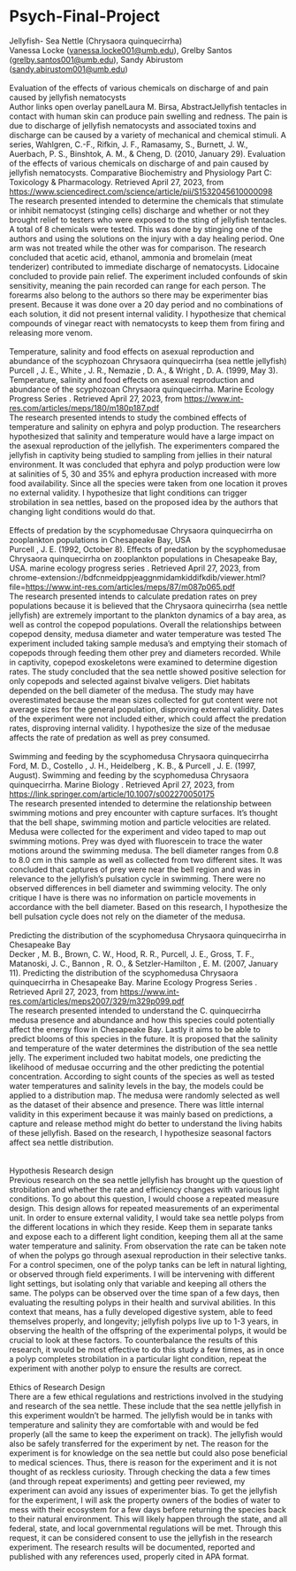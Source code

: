 # Psych-Final-Project
Jellyfish- Sea Nettle (Chrysaora quinquecirrha)
<br />
Vanessa Locke (vanessa.locke001@umb.edu), Grelby Santos (grelby.santos001@umb.edu), Sandy Abirustom (sandy.abirustom001@umb.edu)
<br />
<br />
Evaluation of the effects of various chemicals on discharge of and pain caused by jellyfish nematocysts
<br />
Author links open overlay panelLaura M. Birsa, AbstractJellyfish tentacles in contact with human skin can produce pain swelling and redness. The pain is due to discharge of jellyfish nematocysts and associated toxins and discharge can be caused by a variety of mechanical and chemical stimuli. A series, Wahlgren, C.-F., Rifkin, J. F., Ramasamy, S., Burnett, J. W., Auerbach, P. S., Binshtok, A. M., & Cheng, D. (2010, January 29). Evaluation of the effects of various chemicals on discharge of and pain caused by jellyfish nematocysts. Comparative Biochemistry and Physiology Part C: Toxicology & Pharmacology. Retrieved April 27, 2023, from https://www.sciencedirect.com/science/article/pii/S1532045610000098 
<br />
The research presented intended to determine the chemicals that stimulate or inhibit nematocyst (stinging cells) discharge and whether or not they brought relief to testers who were exposed to the sting of jellyfish tentacles. A total of 8 chemicals were tested. This was done by stinging one of the authors and using the solutions on the injury with a day healing period. One arm was not treated while the other was for comparison. The research concluded that acetic acid, ethanol, ammonia and bromelain (meat tenderizer) contributed to immediate discharge of nematocysts. Lidocaine concluded to provide pain relief. The experiment included confounds of skin sensitivity, meaning the pain recorded can range for each person. The forearms also belong to the authors so there may be experimenter bias present. Because it was done over a 20 day period and no combinations of each solution, it did not present internal validity. I hypothesize that chemical compounds of vinegar react with nematocysts to keep them from firing and releasing more venom. 
<br />
<br />
Temperature, salinity and food effects on asexual reproduction and abundance of the scyphozoan Chrysaora quinquecirrha (sea nettle jellyfish)
<br />
Purcell , J. E., White , J. R., Nemazie , D. A., & Wright , D. A. (1999, May 3). Temperature, salinity and food effects on asexual reproduction and abundance of the scyphozoan Chrysaora quinquecirrha. Marine Ecology Progress Series . Retrieved April 27, 2023, from https://www.int-res.com/articles/meps/180/m180p187.pdf 
<br />
The research presented intends to study the combined effects of temperature and salinity on ephyra and polyp production. The researchers hypothesized that salinity and temperature would have a large impact on the asexual reproduction of the jellyfish. The experimenters compared the jellyfish in captivity being studied to sampling from jellies in their natural environment. It was concluded that ephyra and polyp production were low at salinities of 5, 30 and 35% and ephyra production increased with more food availability. Since all the species were taken from one location it proves no external validity. I hypothesize that light conditions can trigger strobilation in sea nettles, based on the proposed idea by the authors that changing light conditions would do that. 
<br />
<br />
Effects of predation by the scyphomedusae Chrysaora quinquecirrha on zooplankton populations in Chesapeake Bay, USA
<br />
Purcell , J. E. (1992, October 8). Effects of predation by the scyphomedusae Chrysaora quinquecirrha on zooplankton populations in Chesapeake Bay, USA. marine ecology progress series . Retrieved April 27, 2023, from chrome-extension://bdfcnmeidppjeaggnmidamkiddifkdib/viewer.html?file=https://www.int-res.com/articles/meps/87/m087p065.pdf 
<br />
The research presented intends to calculate predation rates on prey populations because it is believed that the Chrysaora quinecirrha (sea nettle jellyfish) are extremely important to the plankton dynamics of a bay area, as well as control the copepod populations. Overall the relationships between copepod density, medusa diameter and water temperature was tested The experiment included taking sample medusa’s and emptying their stomach of copepods through feeding them other prey and diameters recorded. While in captivity, copepod exoskeletons were examined to determine digestion rates. The study concluded that the sea nettle showed positive selection for only copepods and selected against bivalve veligers. Diet habitats depended on the bell diameter of the medusa. The study may have overestimated because the mean sizes collected for gut content were not average sizes for the general population, disproving external validity. Dates of the experiment were not included either, which could affect the predation rates, disproving internal validity. I hypothesize the size of the medusae affects the rate of predation as well as prey consumed. 
<br />
<br />
Swimming and feeding by the scyphomedusa Chrysaora quinquecirrha
<br />
Ford, M. D., Costello , J. H., Heidelberg , K. B., & Purcell , J. E. (1997, August). Swimming and feeding by the scyphomedusa Chrysaora quinquecirrha. Marine Biology . Retrieved April 27, 2023, from https://link.springer.com/article/10.1007/s002270050175 
<br />
The research presented intended to determine the relationship between swimming motions and prey encounter with capture surfaces. It’s thought that the bell shape, swimming motion and particle velocities are related. Medusa were collected for the experiment and video taped to map out swimming motions. Prey was dyed with fluorescein to trace the water motions around the swimming medusa. The bell diameter ranges from 0.8 to 8.0 cm in this sample as well as collected from two different sites. It was concluded that captures of prey were near the bell region and was in relevance to the jellyfish’s pulsation cycle in swimming. There were no observed differences in bell diameter and swimming velocity. The only critique I have is there was no information on particle movements in accordance with the bell diameter. Based on this research, I hypothesize the bell pulsation cycle does not rely on the diameter of the medusa.
<br />
<br />
Predicting the distribution of the scyphomedusa Chrysaora quinquecirrha in Chesapeake Bay
<br />
Decker , M. B., Brown, C. W., Hood, R. R., Purcell, J. E., Gross, T. F., Matanoski, J. C., Bannon , R. O., & Setzler-Hamilton , E. M. (2007, January 11). Predicting the distribution of the scyphomedusa Chrysaora quinquecirrha in Chesapeake Bay. Marine Ecology Progress Series . Retrieved April 27, 2023, from https://www.int-res.com/articles/meps2007/329/m329p099.pdf 
<br />
The research presented intended to understand the C. quinquecirrha medusa presence and abundance and how this species could potentially affect the energy flow in Chesapeake Bay. Lastly it aims to be able to predict blooms of this species in the future. It is proposed that the salinity and temperature of the water determines the distribution of the sea nettle jelly. The experiment included two habitat models, one predicting the likelihood of medusae occurring and the other predicting the potential concentration. According to sight counts of the species as well as tested water temperatures and salinity levels in the bay,  the models could be applied to a distribution map. The medusa were randomly selected as well as the dataset of their absence and presence. There was little internal validity in this experiment because it was mainly based on predictions, a capture and release method might do better to understand the living habits of these jellyfish. Based on the research, I hypothesize seasonal factors affect sea nettle distribution.  
<br />
<br />
Hypothesis Research design 
<br />
Previous research on the sea nettle jellyfish has brought up the question of strobilation and whether the rate and efficiency changes with various light conditions. To go about this question, I would choose a repeated measure design. This design allows for repeated measurements of an experimental unit. In order to ensure external validity, I would take sea nettle polyps from the different locations in which they reside. Keep them in separate tanks and expose each to a different light condition, keeping them all at the same water temperature and salinity. From observation the rate can be taken note of when the polyps go through asexual reproduction in their selective tanks. For a control specimen, one of the polyp tanks can be left in natural lighting, or observed through field experiments. I will be intervening with different light settings, but isolating only that variable and keeping all others the same. The polyps can be observed over the time span of a few days, then evaluating the resulting polyps in their health and survival abilities. In this context that means, has a fully developed digestive system, able to feed themselves properly, and longevity; jellyfish polyps live up to 1-3 years, in observing the health of the offspring of the experimental polyps, it would be crucial to look at these factors. To counterbalance the results of this research, it would be most effective to do this study a few times, as in once a polyp completes strobilation in a particular light condition, repeat the experiment with another polyp to ensure the results are correct. 
<br />
<br />
Ethics of Research Design
<br />
There are a few ethical regulations and restrictions involved in the studying and research of the sea nettle. These include that the sea nettle jellyfish in this experiment wouldn’t be harmed. The jellyfish would be in tanks with temperature and salinity they are comfortable with and would be fed properly (all the same to keep the experiment on track). The jellyfish would also be safely transferred for the experiment by net. The reason for the experiment is for knowledge on the sea nettle but could also pose beneficial to medical sciences. Thus, there is reason for the experiment and it is not thought of as reckless curiosity. Through checking the data a few times (and through repeat experiments) and getting peer reviewed, my experiment can avoid any issues of experimenter bias. To get the jellyfish for the experiment, I will ask the property owners of the bodies of water to mess with their ecosystem for a few days before returning the species back to their natural environment. This will likely happen through the state, and all federal, state, and local governmental regulations will be met. Through this request, it can be considered consent to use the jellyfish in the research experiment. The research results will be documented, reported and published with any references used, properly cited in APA format. 

